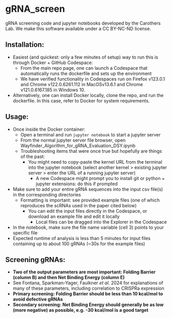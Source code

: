 
# gRNA_screen
gRNA screening code and jupyter notebooks developed by the Carothers Lab. We make this software available under a CC BY-NC-ND license.

## Installation:
 - Easiest (and quickest: only a few minutes of setup) way to run this is through Docker + GitHub Codespace:
	- From the main repo page, one can launch a Codespace that automatically runs the dockerfile and sets up the environment
	- We have verified functionality in Codespaces run on Firefox v123.0.1 and Chrome v122.0.6261.112 in MacOSv13.6.1 and Chrome v121.0.6167.185 in Windows 10.
- Alternatively, one can install Docker locally, clone the repo, and run the dockerfile. In this case, refer to Docker for system requirements.

## Usage:
 - Once inside the Docker container:
 	- Open a terminal and run `jupyter notebook` to start a jupyter server
  	- From the normal jupyter server file browser, open Wayfinder_Algorithm_for_gRNA_Evaluation_DSY.ipynb
	- Troubleshooting items that were once true but hopefully are things of the past:
   		- You might need to copy-paste the kernel URL from the terminal into the jupyter notebook (select another kernel > existing jupyter server > enter the URL of a running jupyter server)
       		- A new Codespace might prompt you to install git or python + jupyter extensions: do this if prompted
 - Make sure to add your entire gRNA sequences into the input csv file(s) in the corresponding directories
 	- Formatting is important: see provided example files (one of which reproduces the scRNAs used in the paper cited below)
    	- You can edit the input files directly in the Codespace, or download an example file and edit it locally
       		- Local files can be dragged into the Explorer in the Codespace
 - In the notebook, make sure the file name variable (cell 3) points to your specific file
 - Expected runtime of analysis is less than 5 minutes for input files containing up to about 100 gRNAs (~30s for the example files)

## Screening gRNAs:
- **Two of the output parameters are most important: Folding Barrier (column B) and then Net Binding Energy (column E)**
- See Fontana, Sparkman-Yager, Faulkner _et al._ 2024 for explanations of many of these parameters, including correlation to CRISPRa expression
- **Primary screening: Folding Barrier should be less than 10 kcal/mol to avoid defective gRNAs**
- **Secondary screening: Net Binding Energy should generally be as low (more negative) as possible, e.g. -30 kcal/mol is a good target**
